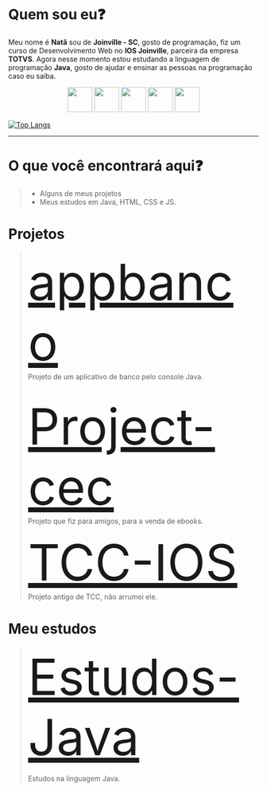 <h1>Quem sou eu❓</h1>
<p>Meu nome é <b>Natã</b> sou de <b>Joinville - SC</b>, gosto de programação, fiz um curso de Desenvolvimento Web no <b>IOS Joinville</b>, parceira da empresa <b>TOTVS</b>.
Agora nesse momento estou estudando a linguagem de programação <b>Java</b>, gosto de ajudar e ensinar as pessoas na programação caso eu saiba.</p>

<div align="center">
  <a href="https://www.linkedin.com/in/nat%C3%A3-wilian-barbosa/"><img src="https://cdn.jsdelivr.net/gh/devicons/devicon/icons/linkedin/linkedin-original.svg" width="50px"/></a>
  <img src="https://cdn.jsdelivr.net/gh/devicons/devicon/icons/java/java-original.svg" width="50px"/>
  <img src="https://cdn.jsdelivr.net/gh/devicons/devicon/icons/html5/html5-original.svg" width="50px"/>
  <img src="https://cdn.jsdelivr.net/gh/devicons/devicon/icons/css3/css3-original.svg"width="50px" />
  <img src="https://cdn.jsdelivr.net/gh/devicons/devicon/icons/javascript/javascript-original.svg" width="50px"/>
</div>

[![Top Langs](https://github-readme-stats.vercel.app/api/top-langs/?username=liweisen119)](https://github.com/liweisen119/github-readme-stats)

<hr>

<h1>O que você encontrará aqui❓</h1>
<blockquote>
  <ul>
    <li>Alguns de meus projetos</li>
    <li>Meus estudos em Java, HTML, CSS e JS.</li>
  </ul>
</blockquote>

<h1>Projetos</h1>
<blockquote>
  <a href="https://github.com/liweisen119/appbanco" style="font-size: 100px">appbanco</a>
  <br>
  Projeto de um aplicativo de banco pelo console Java.
  <br><br>
  
  <a href="https://github.com/liweisen119/project-cec" style="font-size: 100px">Project-cec</a>
  <br>
  Projeto que fiz para amigos, para a venda de ebooks.
  <br>

  <a href="https://github.com/liweisen119/TCC/tree/main/TCC" style="font-size: 100px">TCC-IOS</a>
  <br>
  Projeto antigo de TCC, não arrumei ele.
</blockquote>

<h1>Meu estudos</h1>
<blockquote>
  <a href="https://github.com/liweisen119/estudos-java" style="font-size: 100px">Estudos-Java</a>
  <p>Estudos na linguagem Java.</p>
</blockquote>
